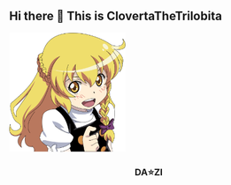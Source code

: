 ## Hi there 👋 This is ClovertaTheTrilobita

<!--
**ClovertaTheTrilobita/ClovertaTheTrilobita** is a ✨ _special_ ✨ repository because its `README.md` (this file) appears on your GitHub profile.

Here are some ideas to get you started:

- 🔭 I’m currently working on ...
- 🌱 I’m currently learning ...
- 👯 I’m looking to collaborate on ...
- 🤔 I’m looking for help with ...
- 💬 Ask me about ...
- 📫 How to reach me: ...
- 😄 Pronouns: ...
- ⚡ Fun fact: ...
-->



<img src="./resources/images/marisa.png" alt="marisa.png" width="210px"/>

<h3 align="center">DA⭐ZI</h3>

